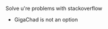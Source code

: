 
Solve u're problems with stackoverflow
- GigaChad is not an option

<!---
AmIaxel/AmIaxel is a ✨ special ✨ repository because its `README.md` (this file) appears on your GitHub profile.
You can click the Preview link to take a look at your changes.
--->
